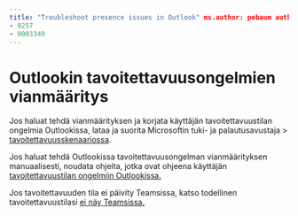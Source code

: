 ```yaml
---
title: "Troubleshoot presence issues in Outlook" ms.author: pebaum author: pebaum manager: scotv ms.date: 04/8/2021 ms.audience: Admin ms.topic: article ms.service: o365-administration ROBOTS: NOINDEX, NOFOLLOW localization_priority: Priority ms.collection: Adm_O365 ms.custom: (
- 9257
- 9003349
---
```


# <a name="troubleshoot-presence-issues-in-outlook"></a>Outlookin tavoitettavuusongelmien vianmääritys

Jos haluat tehdä vianmäärityksen ja korjata käyttäjän tavoitettavuustilan ongelmia Outlookissa, lataa ja suorita Microsoftin tuki- ja palautusavustaja > [tavoitettavuusskenaariossa](https://aka.ms/SaRA-TeamsPresenceScenario).

Jos haluat tehdä Outlookissa tavoitettavuusongelman vianmäärityksen manuaalisesti, noudata ohjeita, jotka ovat ohjeena käyttäjän [tavoitettavuustilan ongelmiin Outlookissa.](https://docs.microsoft.com/microsoftteams/troubleshoot/teams-im-presence/issues-with-presence-in-outlook)

Jos tavoitettavuuden tila ei päivity Teamsissa, katso todellinen tavoitettavuustilasi [ei näy Teamsissa.](https://docs.microsoft.com/microsoftteams/troubleshoot/teams-im-presence/presence-not-show-actual-status)

